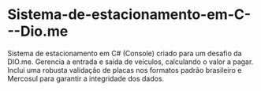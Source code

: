 # Sistema-de-estacionamento-em-C---Dio.me
Sistema de estacionamento em C# (Console) criado para um desafio da DIO.me. Gerencia a entrada e saída de veículos, calculando o valor a pagar. Inclui uma robusta validação de placas nos formatos padrão brasileiro e Mercosul para garantir a integridade dos dados.
